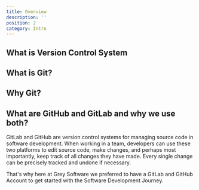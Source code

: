 ```yaml
---
title: Overview 
description: ''
position: 2
category: Intro
---
```


## What is Version Control System 


## What is Git?


## Why Git?



## What are GitHub and GitLab and why we use both?

GitLab and GitHub are version control systems for managing source code in software development. When working in a team, developers can use these two platforms to edit source code, make changes, and perhaps most importantly, keep track of all changes they have made. Every single change can be precisely tracked and undone if necessary.

That's why here at Grey Software we preferred to have a GitLab and GitHub Account to get started with the Software Development Journey.